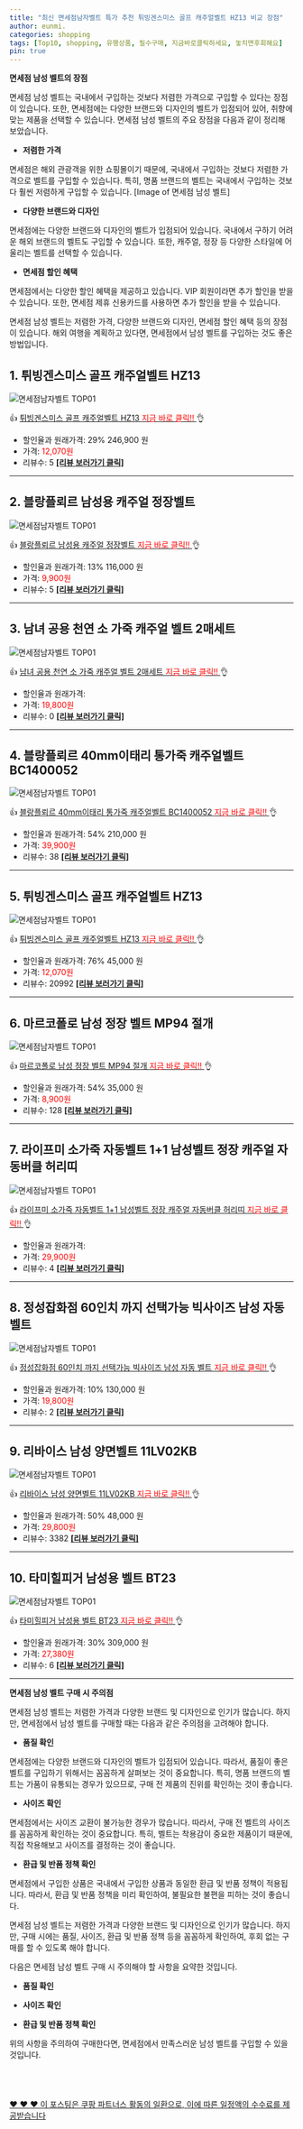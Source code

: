 ```yaml
---
title: "최신 면세점남자벨트 특가 추천 튀빙겐스미스 골프 캐주얼벨트 HZ13 비교 장점"
author: eunmi.
categories: shopping
tags: [Top10, shopping, 유행상품, 필수구매, 지금바로클릭하세요, 놓치면후회해요]
pin: true
---
```

**면세점 남성 벨트의 장점**

면세점 남성 벨트는 국내에서 구입하는 것보다 저렴한 가격으로 구입할 수 있다는 장점이 있습니다. 또한, 면세점에는 다양한 브랜드와 디자인의 벨트가 입점되어 있어, 취향에 맞는 제품을 선택할 수 있습니다. 면세점 남성 벨트의 주요 장점을 다음과 같이 정리해 보았습니다.

* **저렴한 가격**

면세점은 해외 관광객을 위한 쇼핑몰이기 때문에, 국내에서 구입하는 것보다 저렴한 가격으로 벨트를 구입할 수 있습니다. 특히, 명품 브랜드의 벨트는 국내에서 구입하는 것보다 훨씬 저렴하게 구입할 수 있습니다.
[Image of 면세점 남성 벨트]

* **다양한 브랜드와 디자인**

면세점에는 다양한 브랜드와 디자인의 벨트가 입점되어 있습니다. 국내에서 구하기 어려운 해외 브랜드의 벨트도 구입할 수 있습니다. 또한, 캐주얼, 정장 등 다양한 스타일에 어울리는 벨트를 선택할 수 있습니다.

* **면세점 할인 혜택**

면세점에서는 다양한 할인 혜택을 제공하고 있습니다. VIP 회원이라면 추가 할인을 받을 수 있습니다. 또한, 면세점 제휴 신용카드를 사용하면 추가 할인을 받을 수 있습니다.

면세점 남성 벨트는 저렴한 가격, 다양한 브랜드와 디자인, 면세점 할인 혜택 등의 장점이 있습니다. 해외 여행을 계획하고 있다면, 면세점에서 남성 벨트를 구입하는 것도 좋은 방법입니다.

   

## 1. 튀빙겐스미스 골프 캐주얼벨트 HZ13

![면세점남자벨트 TOP01](https://thumbnail9.coupangcdn.com/thumbnails/remote/230x230ex/image/retail/images/2019/12/11/10/1/6aa509d5-e8a2-43fe-a220-7d92b66d05cb.jpg)


👍 [튀빙겐스미스 골프 캐주얼벨트 HZ13 <font color=red> 지금 바로 클릭!! </font> ](https://link.coupang.com/re/AFFSDP?lptag=AF3617701&subid=GithubCoopas&pageKey=1082385135&traceid=V0-153&itemId=2035368958&vendorItemId=70034796987) 👌 


- 할인율과 원래가격: 29%  246,900   원
- 가격: <span style='color:red'>12,070원</span>
- 리뷰수: 5  [**[리뷰 보러가기 클릭]**](https://link.coupang.com/re/AFFSDP?lptag=AF3617701&subid=GithubCoopas&pageKey=1082385135&traceid=V0-153&itemId=2035368958&vendorItemId=70034796987)

---


   

## 2. 블랑플뢰르 남성용 캐주얼 정장벨트

![면세점남자벨트 TOP01](https://thumbnail9.coupangcdn.com/thumbnails/remote/230x230ex/image/retail/images/2019/11/21/12/8/87ebd5a0-ed61-4787-b2fd-a05af1ba98eb.jpg)


👍 [블랑플뢰르 남성용 캐주얼 정장벨트 <font color=red> 지금 바로 클릭!! </font> ](https://link.coupang.com/re/AFFSDP?lptag=AF3617701&subid=GithubCoopas&pageKey=343490373&traceid=V0-153&itemId=1091467635&vendorItemId=5605533989) 👌 


- 할인율과 원래가격: 13%  116,000   원
- 가격: <span style='color:red'>9,900원</span>
- 리뷰수: 5  [**[리뷰 보러가기 클릭]**](https://link.coupang.com/re/AFFSDP?lptag=AF3617701&subid=GithubCoopas&pageKey=343490373&traceid=V0-153&itemId=1091467635&vendorItemId=5605533989)

---


   

## 3. 남녀 공용 천연 소 가죽 캐주얼 벨트 2매세트

![면세점남자벨트 TOP01](https://thumbnail8.coupangcdn.com/thumbnails/remote/230x230ex/image/vendor_inventory/7b79/193a315454b797526d4ec1dd6ad97ae4cc0a8ecf26ddba7684d14ee2c1a3.jpg)


👍 [남녀 공용 천연 소 가죽 캐주얼 벨트 2매세트 <font color=red> 지금 바로 클릭!! </font> ](https://link.coupang.com/re/AFFSDP?lptag=AF3617701&subid=GithubCoopas&pageKey=6785259857&traceid=V0-153&itemId=15969861069&vendorItemId=83175976938) 👌 


- 할인율과 원래가격: 
- 가격: <span style='color:red'>19,800원</span>
- 리뷰수: 0  [**[리뷰 보러가기 클릭]**](https://link.coupang.com/re/AFFSDP?lptag=AF3617701&subid=GithubCoopas&pageKey=6785259857&traceid=V0-153&itemId=15969861069&vendorItemId=83175976938)

---


   

## 4. 블랑플뢰르 40mm이태리 통가죽 캐주얼벨트 BC1400052

![면세점남자벨트 TOP01](https://thumbnail9.coupangcdn.com/thumbnails/remote/230x230ex/image/vendor_inventory/5c84/b015c91f0b7b50eab681fdd96ada0f52efae5daa2a1487c420a0bcafdae2.jpg)


👍 [블랑플뢰르 40mm이태리 통가죽 캐주얼벨트 BC1400052 <font color=red> 지금 바로 클릭!! </font> ](https://link.coupang.com/re/AFFSDP?lptag=AF3617701&subid=GithubCoopas&pageKey=6410731969&traceid=V0-153&itemId=13747020769&vendorItemId=84388260151) 👌 


- 할인율과 원래가격: 54%  210,000   원
- 가격: <span style='color:red'>39,900원</span>
- 리뷰수: 38  [**[리뷰 보러가기 클릭]**](https://link.coupang.com/re/AFFSDP?lptag=AF3617701&subid=GithubCoopas&pageKey=6410731969&traceid=V0-153&itemId=13747020769&vendorItemId=84388260151)

---


   

## 5. 튀빙겐스미스 골프 캐주얼벨트 HZ13

![면세점남자벨트 TOP01](https://thumbnail6.coupangcdn.com/thumbnails/remote/230x230ex/image/retail/images/2019/12/11/10/9/10bd462c-d8be-48c4-83bf-005c960932d6.jpg)


👍 [튀빙겐스미스 골프 캐주얼벨트 HZ13 <font color=red> 지금 바로 클릭!! </font> ](https://link.coupang.com/re/AFFSDP?lptag=AF3617701&subid=GithubCoopas&pageKey=1082385135&traceid=V0-153&itemId=2035368959&vendorItemId=70034797007) 👌 


- 할인율과 원래가격: 76%  45,000   원
- 가격: <span style='color:red'>12,070원</span>
- 리뷰수: 20992  [**[리뷰 보러가기 클릭]**](https://link.coupang.com/re/AFFSDP?lptag=AF3617701&subid=GithubCoopas&pageKey=1082385135&traceid=V0-153&itemId=2035368959&vendorItemId=70034797007)

---


   

## 6. 마르코폴로 남성 정장 벨트 MP94 절개

![면세점남자벨트 TOP01](https://thumbnail10.coupangcdn.com/thumbnails/remote/230x230ex/image/retail/images/2019/06/05/15/3/ddcadd4e-fd09-4972-8c7c-64756209049b.jpg)


👍 [마르코폴로 남성 정장 벨트 MP94 절개 <font color=red> 지금 바로 클릭!! </font> ](https://link.coupang.com/re/AFFSDP?lptag=AF3617701&subid=GithubCoopas&pageKey=297809936&traceid=V0-153&itemId=714079637&vendorItemId=4898252079) 👌 


- 할인율과 원래가격: 54%  35,000   원
- 가격: <span style='color:red'>8,900원</span>
- 리뷰수: 128  [**[리뷰 보러가기 클릭]**](https://link.coupang.com/re/AFFSDP?lptag=AF3617701&subid=GithubCoopas&pageKey=297809936&traceid=V0-153&itemId=714079637&vendorItemId=4898252079)

---


   

## 7. 라이프미 소가죽 자동벨트 1+1 남성벨트 정장 캐주얼 자동버클 허리띠

![면세점남자벨트 TOP01](https://thumbnail10.coupangcdn.com/thumbnails/remote/230x230ex/image/vendor_inventory/d94e/93aee5f8ff0c9e42cdba61662f3088a319315bb49541f5458af2b4e921f9.jpg)


👍 [라이프미 소가죽 자동벨트 1+1 남성벨트 정장 캐주얼 자동버클 허리띠 <font color=red> 지금 바로 클릭!! </font> ](https://link.coupang.com/re/AFFSDP?lptag=AF3617701&subid=GithubCoopas&pageKey=7187961157&traceid=V0-153&itemId=18142113751&vendorItemId=85292597626) 👌 


- 할인율과 원래가격: 
- 가격: <span style='color:red'>29,900원</span>
- 리뷰수: 4  [**[리뷰 보러가기 클릭]**](https://link.coupang.com/re/AFFSDP?lptag=AF3617701&subid=GithubCoopas&pageKey=7187961157&traceid=V0-153&itemId=18142113751&vendorItemId=85292597626)

---


   

## 8. 정성잡화점 60인치 까지 선택가능 빅사이즈 남성 자동 벨트

![면세점남자벨트 TOP01](https://thumbnail8.coupangcdn.com/thumbnails/remote/230x230ex/image/vendor_inventory/0b56/db6c4235d022b0b1f12043d053256efc2842e3da34df4292019c9c30f3cc.jpg)


👍 [정성잡화점 60인치 까지 선택가능 빅사이즈 남성 자동 벨트 <font color=red> 지금 바로 클릭!! </font> ](https://link.coupang.com/re/AFFSDP?lptag=AF3617701&subid=GithubCoopas&pageKey=286506396&traceid=V0-153&itemId=908379585&vendorItemId=5274330679) 👌 


- 할인율과 원래가격: 10%  130,000   원
- 가격: <span style='color:red'>19,800원</span>
- 리뷰수: 2  [**[리뷰 보러가기 클릭]**](https://link.coupang.com/re/AFFSDP?lptag=AF3617701&subid=GithubCoopas&pageKey=286506396&traceid=V0-153&itemId=908379585&vendorItemId=5274330679)

---


   

## 9. 리바이스 남성 양면벨트 11LV02KB

![면세점남자벨트 TOP01](https://thumbnail7.coupangcdn.com/thumbnails/remote/230x230ex/image/vendor_inventory/2979/fcecff6efa8c84a106623649fc018f9c77ce2c1c64c907b0ee1cfdd3621c.jpg)


👍 [리바이스 남성 양면벨트 11LV02KB <font color=red> 지금 바로 클릭!! </font> ](https://link.coupang.com/re/AFFSDP?lptag=AF3617701&subid=GithubCoopas&pageKey=23568443&traceid=V0-153&itemId=91668343&vendorItemId=81930081859) 👌 


- 할인율과 원래가격: 50%  48,000   원
- 가격: <span style='color:red'>29,800원</span>
- 리뷰수: 3382  [**[리뷰 보러가기 클릭]**](https://link.coupang.com/re/AFFSDP?lptag=AF3617701&subid=GithubCoopas&pageKey=23568443&traceid=V0-153&itemId=91668343&vendorItemId=81930081859)

---


   

## 10. 타미힐피거 남성용 벨트 BT23

![면세점남자벨트 TOP01](https://thumbnail10.coupangcdn.com/thumbnails/remote/230x230ex/image/vendor_inventory/4426/252334c02ff4badeaa72e90b67ac94ad9d1151d3ab4ac938079bfb6aac50.png)


👍 [타미힐피거 남성용 벨트 BT23 <font color=red> 지금 바로 클릭!! </font> ](https://link.coupang.com/re/AFFSDP?lptag=AF3617701&subid=GithubCoopas&pageKey=9638023&traceid=V0-153&itemId=66461463&vendorItemId=3285109975) 👌 


- 할인율과 원래가격: 30%  309,000   원
- 가격: <span style='color:red'>27,380원</span>
- 리뷰수: 6  [**[리뷰 보러가기 클릭]**](https://link.coupang.com/re/AFFSDP?lptag=AF3617701&subid=GithubCoopas&pageKey=9638023&traceid=V0-153&itemId=66461463&vendorItemId=3285109975)

---
**면세점 남성 벨트 구매 시 주의점**

면세점 남성 벨트는 저렴한 가격과 다양한 브랜드 및 디자인으로 인기가 많습니다. 하지만, 면세점에서 남성 벨트를 구매할 때는 다음과 같은 주의점을 고려해야 합니다.

* **품질 확인**

면세점에는 다양한 브랜드와 디자인의 벨트가 입점되어 있습니다. 따라서, 품질이 좋은 벨트를 구입하기 위해서는 꼼꼼하게 살펴보는 것이 중요합니다. 특히, 명품 브랜드의 벨트는 가품이 유통되는 경우가 있으므로, 구매 전 제품의 진위를 확인하는 것이 좋습니다.

* **사이즈 확인**

면세점에서는 사이즈 교환이 불가능한 경우가 많습니다. 따라서, 구매 전 벨트의 사이즈를 꼼꼼하게 확인하는 것이 중요합니다. 특히, 벨트는 착용감이 중요한 제품이기 때문에, 직접 착용해보고 사이즈를 결정하는 것이 좋습니다.

* **환급 및 반품 정책 확인**

면세점에서 구입한 상품은 국내에서 구입한 상품과 동일한 환급 및 반품 정책이 적용됩니다. 따라서, 환급 및 반품 정책을 미리 확인하여, 불필요한 불편을 피하는 것이 좋습니다.

면세점 남성 벨트는 저렴한 가격과 다양한 브랜드 및 디자인으로 인기가 많습니다. 하지만, 구매 시에는 품질, 사이즈, 환급 및 반품 정책 등을 꼼꼼하게 확인하여, 후회 없는 구매를 할 수 있도록 해야 합니다.

다음은 면세점 남성 벨트 구매 시 주의해야 할 사항을 요약한 것입니다.

* **품질 확인**

* **사이즈 확인**

* **환급 및 반품 정책 확인**

위의 사항을 주의하여 구매한다면, 면세점에서 만족스러운 남성 벨트를 구입할 수 있을 것입니다.<br><br><br><br><br> [ ❤ ❤ ❤ 이 포스팅은 쿠팡 파트너스 활동의 일환으로, 이에 따른 일정액의 수수료를 제공받습니다](https://link.coupang.com/a/bcEFyh)
